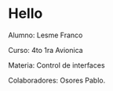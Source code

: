 # Hello
Alumno: Lesme Franco

Curso: 4to 1ra Avionica

Materia: Control de interfaces

Colaboradores: Osores Pablo.
